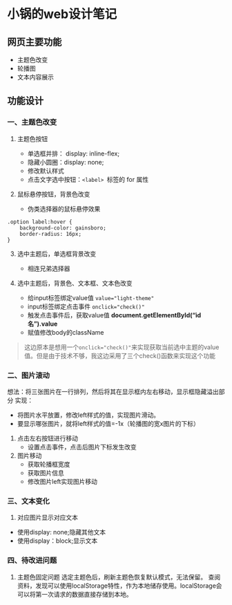 # 小锅的web设计笔记

## 网页主要功能

-   主题色改变
-   轮播图
-   文本内容展示

## 功能设计

### 一、主题色改变
1. 主题色按钮
	+ 单选框并排： display: inline-flex;
	+ 隐藏小圆圈：display: none;
	+ 修改默认样式
	+ 点击文字选中按钮：`<label> `标签的 for 属性

2. 鼠标悬停按钮，背景色改变
	+ 伪类选择器的鼠标悬停效果
```
.option label:hover {
	background-color: gainsboro;
	border-radius: 16px;
}
```
3. 选中主题后，单选框背景改变
	+ 相连兄弟选择器

4. 选中主题后，背景色、文本框、文本色改变
	+ 给input标签绑定value值 `value="light-theme"`
	+ input标签绑定点击事件 `onclick="check()"`
	+ 触发点击事件后，获取value值 **document.getElementById(“id名”).value**
	+ 赋值修改body的className 
>这边原本是想用一个`onclick="check()"`来实现获取当前选中主题的value值。但是由于技术不够，我这边采用了三个check()函数来实现这个功能


### 二、图片滚动
想法：将三张图片在一行排列，然后将其在显示框内左右移动，显示框隐藏溢出部分
实现：
+ 将图片水平放置，修改left样式的值，实现图片滑动。
+ 要显示哪张图片，就将left样式的值=-1x（轮播图的宽x图片的下标）

1. 点击左右按钮进行移动
	+ 设置点击事件，点击后图片下标发生改变
2. 图片移动
	+ 获取轮播框宽度
	+ 获取图片信息
	+ 修改图片left实现图片移动

### 三、文本变化
1. 对应图片显示对应文本
+ 使用display: none;隐藏其他文本
+ 使用display：block;显示文本
### 四、待改进问题
1. 主题色固定问题
选定主题色后，刷新主题色恢复默认模式，无法保留。
查阅资料，发现可以使用localStorage特性，作为本地储存使用。localStorage会可以将第一次请求的数据直接存储到本地。

